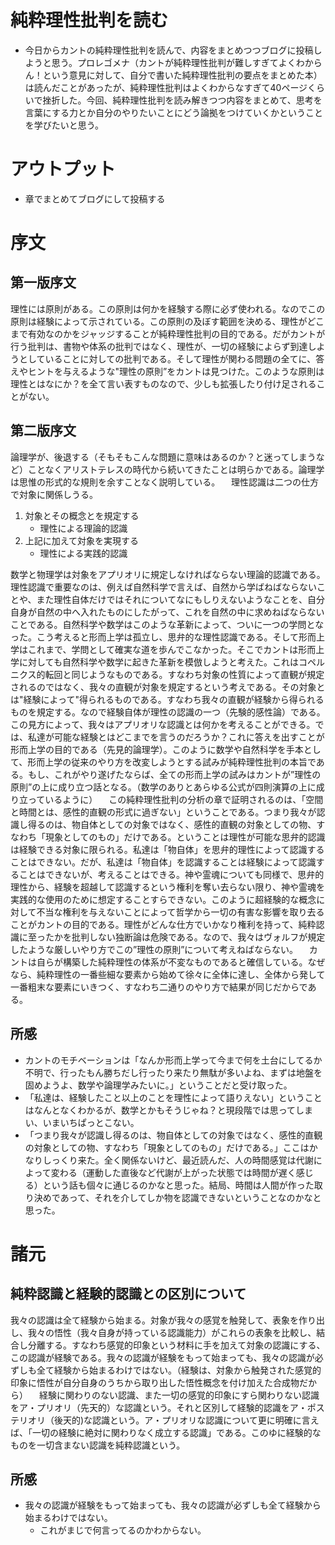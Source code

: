 # 純粋理性批判を読む
- 今日からカントの純粋理性批判を読んで、内容をまとめつつブログに投稿しようと思う。プロレゴメナ（カントが純粋理性批判が難しすぎてよくわからん！という意見に対して、自分で書いた純粋理性批判の要点をまとめた本）は読んだことがあったが、純粋理性批判はよくわからなすぎて40ページくらいで挫折した。今回、純粋理性批判を読み解きつつ内容をまとめて、思考を言葉にする力とか自分のやりたいことにどう論拠をつけていくかということを学びたいと思う。

# アウトプット
- 章でまとめてブログにして投稿する

# 序文
## 第一版序文
 理性には原則がある。この原則は何かを経験する際に必ず使われる。なのでこの原則は経験によって示されている。この原則の及ぼす範囲を決める、理性がどこまで有効なのかをジャッジすることが純粋理性批判の目的である。だがカントが行う批判は、書物や体系の批判ではなく、理性が、一切の経験によらず到達しようとしていることに対しての批判である。そして理性が関わる問題の全てに、答えやヒントを与えるような"理性の原則”をカントは見つけた。このような原則は理性とはなにか？を全て言い表すものなので、少しも拡張したり付け足されることがない。
## 第二版序文
論理学が、後退する（そもそもこんな問題に意味はあるのか？と迷ってしまうなど）ことなくアリストテレスの時代から続いてきたことは明らかである。論理学は思惟の形式的な規則を余すことなく説明している。
　理性認識は二つの仕方で対象に関係しうる。
1. 対象とその概念とを規定する
    - 理性による理論的認識
2. 上記に加えて対象を実現する
    - 理性による実践的認識

数学と物理学は対象をアプリオリに規定しなければならない理論的認識である。理性認識で重要なのは、例えば自然科学で言えば、自然から学ばねばならないことや、また理性自体だけではそれについてなにもしりえないようなことを、自分自身が自然の中へ入れたものにしたがって、これを自然の中に求めねばならないことである。自然科学や数学はこのような革新によって、ついに一つの学問となった。こう考えると形而上学は孤立し、思弁的な理性認識である。そして形而上学はこれまで、学問として確実な道を歩んでこなかった。そこでカントは形而上学に対しても自然科学や数学に起きた革新を模倣しようと考えた。これはコペルニクス的転回と同じようなものである。すなわち対象の性質によって直観が規定されるのではなく、我々の直観が対象を規定するという考えである。その対象とは"経験によって"得られるものである。すなわち我々の直観が経験から得られるものを規定する。なので経験自体が理性の認識の一つ（先験的感性論）である。この見方によって、我々はアプリオリな認識とは何かを考えることができる。では、私達が可能な経験とはどこまでを言うのだろうか？これに答えを出すことが形而上学の目的である（先見的論理学）。このように数学や自然科学を手本として、形而上学の従来のやり方を改変しようとする試みが純粋理性批判の本旨である。もし、これがやり遂げたならば、全ての形而上学の試みはカントが”理性の原則”の上に成り立つ話となる。（数学のありとあらゆる公式が四則演算の上に成り立っているように）
　この純粋理性批判の分析の章で証明されるのは、「空間と時間とは、感性的直観の形式に過ぎない」ということである。つまり我々が認識し得るのは、物自体としての対象ではなく、感性的直観の対象としての物、すなわち「現象としてのもの」だけである。ということは理性が可能な思弁的認識は経験できる対象に限られる。私達は「物自体」を思弁的理性によって認識することはできない。だが、私達は「物自体」を認識することは経験によって認識することはできないが、考えることはできる。神や霊魂についても同様で、思弁的理性から、経験を超越して認識するという権利を奪い去らない限り、神や霊魂を実践的な使用のために想定することすらできない。このように超経験的な概念に対して不当な権利を与えないことによって哲学から一切の有害な影響を取り去ることがカントの目的である。理性がどんな仕方でいかなり権利を持って、純粋認識に至ったかを批判しない独断論は危険である。なので、我々はヴォルフが規定したような厳しいやり方でこの”理性の原則”について考えねばならない。
　カントは自らが構築した純粋理性の体系が不変なものであると確信している。なぜなら、純粋理性の一番些細な要素から始めて徐々に全体に達し、全体から発して一番粗末な要素にいきつく、すなわち二通りのやり方で結果が同じだからである。

## 所感
- カントのモチベーションは「なんか形而上学って今まで何を土台にしてるか不明で、行ったもん勝ちだし行ったり来たり無駄が多いよね、まずは地盤を固めようよ、数学や論理学みたいに。」ということだと受け取った。
- 「私達は、経験したこと以上のことを理性によって語りえない」ということはなんとなくわかるが、数学とかもそうじゃね？と現段階では思ってしまい、いまいちぱっとこない。
- 「つまり我々が認識し得るのは、物自体としての対象ではなく、感性的直観の対象としての物、すなわち「現象としてのもの」だけである。」ここはかなりしっくり来た。全く関係ないけど、最近読んだ、人の時間感覚は代謝によって変わる（運動した直後など代謝が上がった状態では時間が遅く感じる）という話も個々に通じるのかなと思った。結局、時間は人間が作った取り決めであって、それを介してしか物を認識できないということなのかなと思った。

# 諸元
## 純粋認識と経験的認識との区別について
我々の認識は全て経験から始まる。対象が我々の感覚を触発して、表象を作り出し、我々の悟性（我々自身が持っている認識能力）がこれらの表象を比較し、結合し分離する。すなわち感覚的印象という材料に手を加えて対象の認識にする、この認識が経験である。我々の認識が経験をもって始まっても、我々の認識が必ずしも全て経験から始まるわけではない。（経験は、対象から触発された感覚的印象に悟性が自分自身のうちから取り出した悟性概念を付け加えた合成物だから）
　経験に関わりのない認識、また一切の感覚的印象にすら関わりない認識をア・プリオリ（先天的）な認識という。それと区別して経験的認識をア・ポステリオリ（後天的)な認識という。ア・プリオリな認識について更に明確に言えば、「一切の経験に絶対に関わりなく成立する認識」である。このゆに経験的なものを一切含まない認識を純粋認識という。

## 所感
- 我々の認識が経験をもって始まっても、我々の認識が必ずしも全て経験から始まるわけではない。
    - これがまじで何言ってるのかわからない。